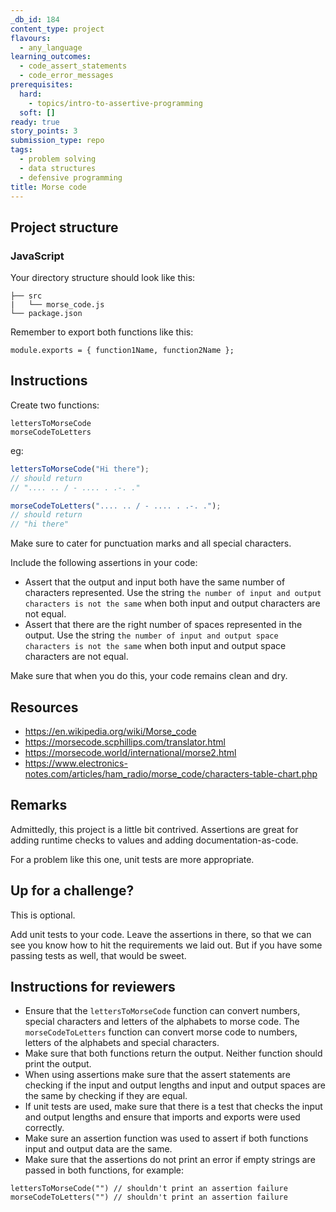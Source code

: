```yaml
---
_db_id: 184
content_type: project
flavours:
  - any_language
learning_outcomes:
  - code_assert_statements
  - code_error_messages
prerequisites:
  hard:
    - topics/intro-to-assertive-programming
  soft: []
ready: true
story_points: 3
submission_type: repo
tags:
  - problem solving
  - data structures
  - defensive programming
title: Morse code
---
```


## Project structure

### JavaScript

Your directory structure should look like this:

```
├── src
|   └── morse_code.js
└── package.json
```

Remember to export both functions like this:

```
module.exports = { function1Name, function2Name };
```

## Instructions

Create two functions:

```
lettersToMorseCode
morseCodeToLetters
```

eg:

```js
lettersToMorseCode("Hi there");
// should return
// ".... .. / - .... . .-. ."

morseCodeToLetters(".... .. / - .... . .-. .");
// should return
// "hi there"
```

Make sure to cater for punctuation marks and all special characters.

Include the following assertions in your code:

- Assert that the output and input both have the same number of characters represented. Use the string `the number of input and output characters is not the same` when both input and output characters are not equal.
- Assert that there are the right number of spaces represented in the output. Use the string `the number of input and output space characters is not the same` when both input and output space characters are not equal.

Make sure that when you do this, your code remains clean and dry.

## Resources

- https://en.wikipedia.org/wiki/Morse_code
- https://morsecode.scphillips.com/translator.html
- https://morsecode.world/international/morse2.html
- https://www.electronics-notes.com/articles/ham_radio/morse_code/characters-table-chart.php

## Remarks

Admittedly, this project is a little bit contrived. Assertions are great for adding runtime checks to values and adding documentation-as-code.

For a problem like this one, unit tests are more appropriate.

## Up for a challenge?

This is optional.

Add unit tests to your code. Leave the assertions in there, so that we can see you know how to hit the requirements we laid out. But if you have some passing tests as well, that would be sweet.

## Instructions for reviewers

- Ensure that the `lettersToMorseCode` function can convert numbers, special characters and letters of the alphabets to morse code. The `morseCodeToLetters` function can convert morse code to numbers, letters of the alphabets and special characters.
- Make sure that both functions return the output. Neither function should print the output.
- When using assertions make sure that the assert statements are checking if the input and output lengths and input and output spaces are the same by checking if they are equal.
- If unit tests are used, make sure that there is a test that checks the input and output lengths and ensure that imports and exports were used correctly.
- Make sure an assertion function was used to assert if both functions input and output data are the same.
- Make sure that the assertions do not print an error if empty strings are passed in both functions, for example:

```
lettersToMorseCode("") // shouldn't print an assertion failure
morseCodeToLetters("") // shouldn't print an assertion failure
```
